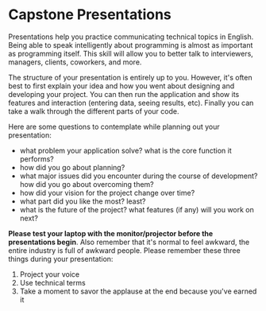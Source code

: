 


# Capstone Presentations

Presentations help you practice communicating technical topics in English. Being able to speak intelligently about programming is almost as important as programming itself. This skill will allow you to better talk to interviewers, managers, clients, coworkers, and more.

The structure of your presentation is entirely up to you. However, it's often best to first explain your idea and how you went about designing and developing your project. You can then run the application and show its features and interaction (entering data, seeing results, etc). Finally you can take a walk through the different parts of your code.

Here are some questions to contemplate while planning out your presentation:

- what problem your application solve? what is the core function it performs?
- how did you go about planning?
- what major issues did you encounter during the course of development? how did you go about overcoming them?
- how did your vision for the project change over time?
- what part did you like the most? least?
- what is the future of the project? what features (if any) will you work on next?

**Please test your laptop with the monitor/projector before the presentations begin**. Also remember that it's normal to feel awkward, the entire industry is full of awkward people. Please remember these three things during your presentation:

1) Project your voice
2) Use technical terms
3) Take a moment to savor the applause at the end because you've earned it



